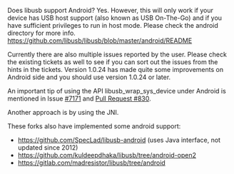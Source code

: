 Does libusb support Android?
Yes. However, this will only work if your device has USB host support (also known as USB On-The-Go) and if you have sufficient privileges to run in host mode. Please check the android directory for more info.
https://github.com/libusb/libusb/blob/master/android/README

Currently there are also multiple issues reported by the user. Please check the existing tickets as well to see if you can sort out the issues from the hints in the tickets. Version 1.0.24 has made quite some improvements on Android side and you should use version 1.0.24 or later.

An important tip of using the API libusb_wrap_sys_device under Android is mentioned in Issue [#7171](https://github.com/libusb/libusb/issues/717) and [Pull Request #830](https://github.com/libusb/libusb/pull/830).

Another approach is by using the JNI.

These forks also have implemented some android support:
- https://github.com/SpecLad/libusb-android (uses Java interface, not updated since 2012)
- https://github.com/kuldeepdhaka/libusb/tree/android-open2
- https://gitlab.com/madresistor/libusb/tree/android